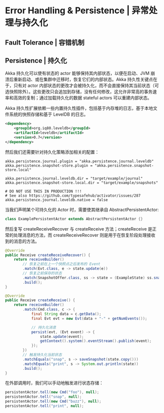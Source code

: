 # Error Handling & Persistence | 异常处理与持久化

## Fault Tolerance | 容错机制

## Persistence | 持久化

Akka 持久化可以使有状态的 actor 能够保持其内部状态，以便在启动、JVM 崩溃后重新启动、或在集群中迁移时，恢复它们的内部状态。Akka 持久性关键点在于，只有对 actor 内部状态的更改才会被持久化，而不会直接保持其当前状态（可选快照除外）。这些更改只会追加到存储，没有任何修改，这允许非常高的事务速率和高效的复制；通过加载持久化的数据 stateful actors 可以重建内部状态。

Akka 持久性扩展依赖一些内置持久性插件，包括基于内存堆的日志，基于本地文件系统的快照存储和基于 LevelDB 的日志。

```xml
<dependency>
    <groupId>org.iq80.leveldb</groupId>
    <artifactId>leveldb</artifactId>
    <version>0.7</version>
</dependency>
```

然后我们还需要针对持久化策略添加相关的配置：

```
akka.persistence.journal.plugin = "akka.persistence.journal.leveldb"
akka.persistence.snapshot-store.plugin = "akka.persistence.snapshot-store.local"

akka.persistence.journal.leveldb.dir = "target/example/journal"
akka.persistence.snapshot-store.local.dir = "target/example/snapshots"

# DO NOT USE THIS IN PRODUCTION !!!
# See also https://github.com/typesafehub/activator/issues/287
akka.persistence.journal.leveldb.native = false
```

当我们声明某个可持久化的 Actor 时，需要使其继承自 AbstractPersistentActor:

```java
class ExamplePersistentActor extends AbstractPersistentActor {}
```

然后复写 createReceiveRecover 与 createReceive 方法；createReceive 是正常的处理消息的方法，而 createReceiveRecover 则是用于在恢复阶段处理接收到的消息的方法。

```java
@Override
public Receive createReceiveRecover() {
    return receiveBuilder()
        // 恢复之前在上一个快照点之后发布的 Event
        .match(Evt.class, e -> state.update(e))
        // 恢复之前保存的状态
        .match(SnapshotOffer.class, ss -> state = (ExampleState) ss.snapshot())
        .build();
}

@Override
public Receive createReceive() {
    return receiveBuilder()
        .match(Cmd.class, c -> {
            final String data = c.getData();
            final Evt evt = new Evt(data + "-" + getNumEvents());

            // 持久化消息
            persist(evt, (Evt event) -> {
                state.update(event);
                getContext().system().eventStream().publish(event);
            });
        })
        // 触发持久化当前状态
        .matchEquals("snap", s -> saveSnapshot(state.copy()))
        .matchEquals("print", s -> System.out.println(state))
        .build();
}
```

在外部调用时，我们可以手动地触发进行状态存储：

```java
persistentActor.tell(new Cmd("foo"), null);
persistentActor.tell("snap", null);
persistentActor.tell(new Cmd("buzz"), null);
persistentActor.tell("print", null);
```
